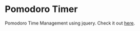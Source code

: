 # Pomodoro Timer
Pomodoro Time Management using jquery. Check it out [here](https://mouri11.github.io/Pomodoro).